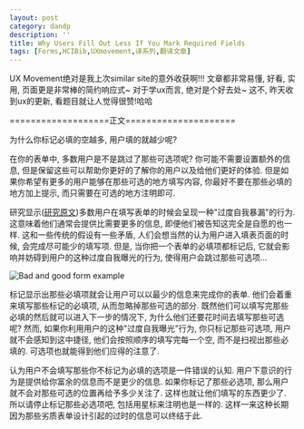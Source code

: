 ```yaml
---
layout: post
category: dandp
description: ''
title: Why Users Fill Out Less If You Mark Required Fields
tags: [Forms,HCIBib,UXmovement,译系列,翻译文章]
---
```


UX Movement绝对是我上次similar site的意外收获啊!!! 文章都非常易懂, 好看, 实用, 页面更是非常棒的简约响应式~ 对于学ux而言, 绝对是个好去处~ 这不, 昨天收到ux的更新, 看题目就让人觉得很赞!哈哈

===================正文=====================

为什么你标记必填的空越多, 用户填的就越少呢?

在你的表单中, 多数用户是不是跳过了那些可选项呢? 你可能不需要设置额外的信息, 但是保留这些可以帮助你更好的了解你的用户以及给他们更好的体验. 但是如果你希望有更多的用户能够在那些可选的地方填写内容, 你最好不要在那些必填的地方加上提示, 而只需要在可选的地方注明即可.

研究显示(<a href="http://preibusch.de/publications/Preibusch-Krol-Beresford__voluntary_over-disclosure.pdf" target="_blank">研究原文</a>)多数用户在填写表单的时候会呈现一种"过度自我暴漏"的行为. 这意味着他们通常会提供比需要更多的信息, 即便他们被告知这完全是自愿的也一样. 这和一些传统的假设有一些矛盾, 人们会想当然的认为用户进入填表页面的时候, 会完成尽可能少的填写项. 但是, 当你把一个表单的必填项都标记后, 它就会影响并妨碍到用户的这种过度自我曝光的行为, 使得用户会跳过那些可选项...

<img src="http://uxmovement.com/wp-content/uploads/2014/04/mark-optional-fields.png" alt="Bad and good form example" />

标记显示出那些必填项就会让用户可以以最少的信息来完成你的表单. 他们会着重来填写那些标记的必填项, 从而忽略掉那些可选的部分. 既然他们可以填写完那些必填的然后就可以进入下一步的情况下, 为什么他们还要花时间去填写那些可选呢? 然而, 如果你利用用户的这种"过度自我曝光"行为, 你只标记那些可选项, 用户就不会感知到这中捷径, 他们会按照顺序的填写完每一个空, 而不是扫视出那些必填的. 可选项也就能得到他们应得的注意了.

认为用户不会填写那些你不标记为必填的选项是一件错误的认知. 用户下意识的行为是提供给你富余的信息而不是更少的信息. 如果你标记了那些必选项, 那么用户就不会对那些可选的位置再给予多少关注了. 这样也就让他们填写的东西更少了. 所以请停止标记那些必选项吧, 包括用星标来注明也是一样的. 这样一来这种长期因为那些劣质表单设计引起的过时的信息可以终结于此.
